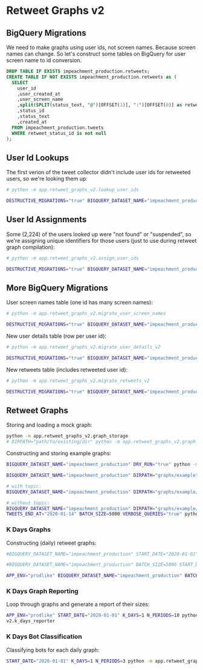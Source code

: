 # Retweet Graphs v2

## BigQuery Migrations

We need to make graphs using user ids, not screen names. Because screen names can change. So let's construct some tables on BigQuery for user screen name to id conversion.

```sql
DROP TABLE IF EXISTS impeachment_production.retweets;
CREATE TABLE IF NOT EXISTS impeachment_production.retweets as (
  SELECT
    user_id
    ,user_created_at
    ,user_screen_name
    ,split(SPLIT(status_text, "@")[OFFSET(1)], ":")[OFFSET(0)] as retweet_user_screen_name
    ,status_id
    ,status_text
    ,created_at
  FROM impeachment_production.tweets
  WHERE retweet_status_id is not null
);
```

## User Id Lookups

The first verion of the tweet collector didn't include user ids for retweeted users, so we're looking them up:

```sh
# python -m app.retweet_graphs_v2.lookup_user_ids

DESTRUCTIVE_MIGRATIONS="true" BIGQUERY_DATASET_NAME="impeachment_production" python -m app.retweet_graphs_v2.lookup_user_ids
```

## User Id Assignments

Some (2,224) of the users looked up were "not found" or "suspended", so we're assigning unique identifiers for those users (just to use during retweet graph compilation):

```sh
# python -m app.retweet_graphs_v2.assign_user_ids

DESTRUCTIVE_MIGRATIONS="true" BIGQUERY_DATASET_NAME="impeachment_production" python -m app.retweet_graphs_v2.assign_user_ids
```

## More BigQuery Migrations

User screen names table (one id has many screen names):

```sh
# python -m app.retweet_graphs_v2.migrate_user_screen_names

DESTRUCTIVE_MIGRATIONS="true" BIGQUERY_DATASET_NAME="impeachment_production" python -m app.retweet_graphs_v2.migrate_user_screen_names
```

New user details table (row per user id):

```sh
# python -m app.retweet_graphs_v2.migrate_user_details_v2

DESTRUCTIVE_MIGRATIONS="true" BIGQUERY_DATASET_NAME="impeachment_production" python -m app.retweet_graphs_v2.migrate_user_details_v2
```

New retweets table (includes retweeted user id):

```sh
# python -m app.retweet_graphs_v2.migrate_retweets_v2

DESTRUCTIVE_MIGRATIONS="true" BIGQUERY_DATASET_NAME="impeachment_production" python -m app.retweet_graphs_v2.migrate_retweets_v2
```

## Retweet Graphs

Storing and loading a mock graph:

```sh
python -m app.retweet_graphs_v2.graph_storage
# DIRPATH="path/to/existing/dir" python -m app.retweet_graphs_v2.graph_storage
```

Constructing and storing example graphs:

```sh
BIGQUERY_DATASET_NAME="impeachment_production" DRY_RUN="true" python -m app.retweet_graphs_v2.retweet_grapher

BIGQUERY_DATASET_NAME="impeachment_production" DIRPATH="graphs/example" USERS_LIMIT=1000 BATCH_SIZE=100 python -m app.retweet_graphs_v2.retweet_grapher

# with topic:
BIGQUERY_DATASET_NAME="impeachment_production" DIRPATH="graphs/example/abc123" TOPIC="#MAGA" TWEETS_START_AT="2020-01-10" TWEETS_END_AT="2020-01-11" BATCH_SIZE=125 VERBOSE_QUERIES="true" python -m app.retweet_graphs_v2.retweet_grapher

# without topic:
BIGQUERY_DATASET_NAME="impeachment_production" DIRPATH="graphs/example/3days" TWEETS_START_AT="2020-01-10"
TWEETS_END_AT="2020-01-14" BATCH_SIZE=5000 VERBOSE_QUERIES="true" python -m app.retweet_graphs_v2.retweet_grapher
```

### K Days Graphs

Constructing (daily) retweet graphs:

```sh
#BIGQUERY_DATASET_NAME="impeachment_production" START_DATE="2020-01-01" K_DAYS=3 N_PERIODS=5 python -m app.retweet_graphs_v2.k_days_grapher

#BIGQUERY_DATASET_NAME="impeachment_production" BATCH_SIZE=5000 START_DATE="2020-01-01" K_DAYS=1 N_PERIODS=3 python -m app.retweet_graphs_v2.k_days_grapher

APP_ENV="prodlike" BIGQUERY_DATASET_NAME="impeachment_production" BATCH_SIZE=5000 START_DATE="2020-01-01" K_DAYS=1 N_PERIODS=10 python -m app.retweet_graphs_v2.k_days_grapher
```

### K Days Graph Reporting

Loop through graphs and generate a report of their sizes:

```sh
APP_ENV="prodlike" START_DATE="2020-01-01" K_DAYS=1 N_PERIODS=10 python -m app.retweet_graphs_
v2.k_days_reporter
```

### K Days Bot Classification

Classifying bots for each daily graph:

```sh
START_DATE="2020-01-01" K_DAYS=1 N_PERIODS=3 python -m app.retweet_graphs_v2.k_days_classifier
```
